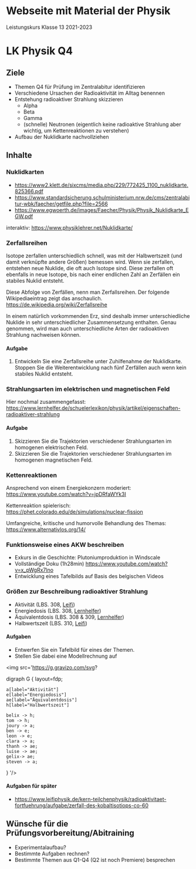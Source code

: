 Webseite mit Material der Physik
===
Leistungskurs Klasse 13 2021-2023

# LK Physik Q4

## Ziele

* Themen Q4 für Prüfung im Zentralabitur identifizieren
* Verschiedene Ursachen der Radioaktivität im Alltag benennen
* Entstehung radioaktiver Strahlung skizzieren
	* Alpha
	* Beta
	* Gamma
	* (schnelle) Neutronen (eigentlich keine radioaktive Strahlung aber wichtig, um Kettenreaktionen zu verstehen)
* Aufbau der Nuklidkarte nachvollziehen

## Inhalte

### Nuklidkarten

* https://www2.klett.de/sixcms/media.php/229/772425_1100_nuklidkarte.825366.pdf
* https://www.standardsicherung.schulministerium.nrw.de/cms/zentralabitur-wbk/faecher/getfile.php?file=2566
* https://www.egwoerth.de/images/Faecher/Physik/Physik_Nuklidkarte_EGW.pdf

interaktiv: https://www.physiklehrer.net/Nuklidkarte/

### Zerfallsreihen

Isotope zerfallen unterschiedlich schnell, was mit der Halbwertszeit (und damit verknüpfte andere Größen) bemessen wird. Wenn sie zerfallen, entstehen neue Nuklide, die oft auch Isotope sind. Diese zerfallen oft ebenfalls in neue Isotope, bis nach einer endlichen Zahl an Zerfällen ein stabiles Nuklid entsteht.

Diese Abfolge von Zerfällen, nenn man Zerfallsreihen. Der folgende Wikipediaeintrag zeigt das anschaulich. https://de.wikipedia.org/wiki/Zerfallsreihe

In einem natürlich vorkommenden Erz, sind deshalb immer unterschiedliche Nuklide in sehr unterschiedlicher Zusammensetzung enthalten. Genau genommen, wird man auch unterschiedliche Arten der radioaktiven Strahlung nachweisen können.

#### Aufgabe

1. Entwickeln Sie eine Zerfallsreihe unter Zuhilfenahme der Nuklidkarte. Stoppen Sie die Weiterentwicklung nach fünf Zerfällen auch wenn kein stabiles Nuklid entsteht.

### Strahlungsarten im elektrischen und magnetischen Feld

Hier nochmal zusammengefasst: https://www.lernhelfer.de/schuelerlexikon/physik/artikel/eigenschaften-radioaktiver-strahlung

#### Aufgabe

1. Skizzieren Sie die Trajektorien verschiedener Strahlungsarten im homogenen elektrischen Feld.
2. Skizzieren Sie die Trajektorien verschiedener Strahlungsarten im homogenen magnetischen Feld.

### Kettenreaktionen

Ansprechend von einem Energiekonzern moderiert: https://www.youtube.com/watch?v=jpDRfaWYk3I

Kettenreaktion spielerisch: https://phet.colorado.edu/de/simulations/nuclear-fission

Umfangreiche, kritische und humorvolle Behandlung des Themas: https://www.alternativlos.org/14/

### Funktionsweise eines AKW beschreiben

- Exkurs in die Geschichte: Plutoniumproduktion in Windscale
- Vollständige Doku (1h28min) https://www.youtube.com/watch?v=x_pWgRx7lno
- Entwicklung eines Tafelbilds auf Basis des belgischen Videos

### Größen zur Beschreibung radioaktiver Strahlung

- Aktivität (LBS. 308, [Leifi](https://www.leifiphysik.de/kern-teilchenphysik/radioaktivitaet-fortfuehrung/grundwissen/zerfallsgesetz-zerfallskonstante-und-halbwertszeit))
- Energiedosis (LBS. 308, [Lernhelfer](https://www.lernhelfer.de/schuelerlexikon/physik/artikel/energiedosis))
- Äquivalentdosis (LBS. 308 & 309, [Lernhelfer](https://www.lernhelfer.de/schuelerlexikon/physik/artikel/aequivalentdosis))
- Halbwertszeit (LBS. 310, [Leifi](https://www.leifiphysik.de/kern-teilchenphysik/radioaktivitaet-fortfuehrung/grundwissen/zerfallsgesetz-zerfallskonstante-und-halbwertszeit))

#### Aufgaben

- Entwerfen Sie ein Tafelbild für eines der Themen.
- Stellen Sie dabei eine Modellrechnung auf

<img src='https://g.gravizo.com/svg?

digraph G {
    layout=fdp;

    a[label="Aktivität"]
    e[label="Energiedosis"]
    ae[label="Äquivalentdosis"]
    h[label="Halbwertszeit"]

    belix -> h;
    tom -> h;
    joury -> a;
    ben -> e;
    leon -> e;
    clara -> a;
    thanh -> ae;
    luise -> ae;
    gelix-> ae;
    steven -> a;
 }
'/>

#### Aufgaben für später

- https://www.leifiphysik.de/kern-teilchenphysik/radioaktivitaet-fortfuehrung/aufgabe/zerfall-des-kobaltisotiops-co-60

## Wünsche für die Prüfungsvorbereitung/Abitraining

- Experimentalaufbau?
- Bestimmte Aufgaben rechnen?
- Bestimmte Themen aus Q1-Q4 (Q2 ist noch Premiere) besprechen
